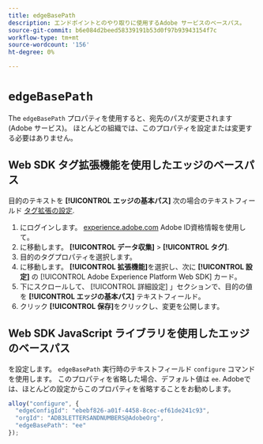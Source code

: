 ```yaml
---
title: edgeBasePath
description: エンドポイントとのやり取りに使用するAdobe サービスのベースパス。
source-git-commit: b6e084d2beed58339191b53d0f97b93943154f7c
workflow-type: tm+mt
source-wordcount: '156'
ht-degree: 0%

---
```


# `edgeBasePath`

The `edgeBasePath` プロパティを使用すると、宛先のパスが変更されます (Adobe サービス)。 ほとんどの組織では、このプロパティを設定または変更する必要はありません。

## Web SDK タグ拡張機能を使用したエッジのベースパス

目的のテキストを **[!UICONTROL エッジの基本パス]** 次の場合のテキストフィールド [タグ拡張の設定](/help/tags/extensions/client/web-sdk/web-sdk-extension-configuration.md).

1. にログインします。 [experience.adobe.com](https://experience.adobe.com) Adobe ID資格情報を使用して。
1. に移動します。 **[!UICONTROL データ収集]** > **[!UICONTROL タグ]**.
1. 目的のタグプロパティを選択します。
1. に移動します。 **[!UICONTROL 拡張機能]**&#x200B;を選択し、次に **[!UICONTROL 設定]** の [!UICONTROL Adobe Experience Platform Web SDK] カード。
1. 下にスクロールして、 [!UICONTROL 詳細設定] 」セクションで、目的の値を **[!UICONTROL エッジの基本パス]** テキストフィールド。
1. クリック **[!UICONTROL 保存]**&#x200B;をクリックし、変更を公開します。

## Web SDK JavaScript ライブラリを使用したエッジのベースパス

を設定します。 `edgeBasePath` 実行時のテキストフィールド `configure` コマンドを使用します。 このプロパティを省略した場合、デフォルト値は `ee`. Adobeでは、ほとんどの設定からこのプロパティを省略することをお勧めします。

```js
alloy("configure", {
  "edgeConfigId": "ebebf826-a01f-4458-8cec-ef61de241c93",
  "orgId": "ADB3LETTERSANDNUMBERS@AdobeOrg",
  "edgeBasePath": "ee"
});
```
